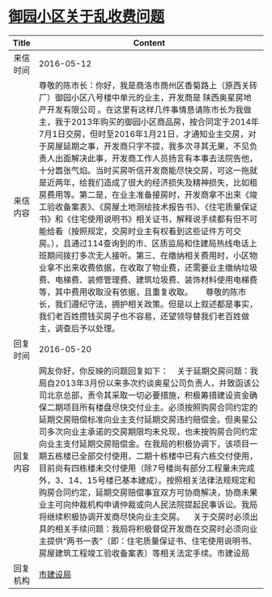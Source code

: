 # <a href="http://www.shangluo.gov.cn/zmhd/ldxxxx.jsp?urltype=leadermail.LeaderMailContentUrl&wbtreeid=1112&leadermailid=3629">御园小区关于乱收费问题</a>
|Title|Content|
|:---:|---|
|来信时间|2016-05-12|
|来信内容|尊敬的陈市长：你好，我是商洛市商州区香菊路上（原西关砖厂）御园小区八号楼中单元的业主，开发商是 陕西奥星房地产开发有限公司 。在这里有这样几件事情恳请陈市长为我做主，我于2013年购买的御园小区商品房，按合同定于2014年7月1日交房，但时至2016年1月21日，才通知业主交房，对于房屋延期之事，开发商只字不提，我多次寻其无果，不见负责人出面解决此事，开发商工作人员扬言有本事去法院告他，十分嚣张气焰。当时买房听信开发商能尽快交房，可这一拖就是近两年，给我们造成了很大的经济损失及精神损失，比如租房费用等。第二是，在业主准备接房时，开发商拿不出来《竣工验收备案表》、《房屋土地测绘技术报告书》、《住宅质量保证书》和《住宅使用说明书》相关证书，解释说手续都有但不可能给看（按照规定，交房时业主有权看到这些证件方可交房。），且通过114查询到的市、区质监局和住建局热线电话上班期间拨打多次无人接听。第三、在缴纳相关费用时，小区物业拿不出来收费依据，在收取了物业费，还需要业主缴纳垃圾费、电梯费、装修管理费、建筑垃圾费、装饰材料使用电梯费等，其中费用收取没有依据，且重复收取。      尊敬的陈市长，我们遵纪守法，拥护相关政策。但是以上叙述都是事实，我们老百姓攒钱买房子也不容易，还望领导替我们老百姓做主，调查后予以处理。|
|回复时间|2016-05-20|
|回复内容|网友你好，你反映的问题回复如下：    关于延期交房问题：我局自2013年3月份以来多次约谈奥星公司负责人，并致函该公司北京总部，责令其采取一切必要措施，积极筹措建设资金确保二期项目所有楼盘尽快交付业主。必须按照购房合同约定的延期交房赔偿标准向业主支付延期交房违约赔偿金。但奥星公司多次向业主承诺的交房期限均未兑现，也未按购房合同约定向业主支付延期交房赔偿金。在我局的积极协调下，该项目一期五栋楼已全部交付使用，二期十栋楼中已有六栋交付使用，目前尚有四栋楼未交付使用（除7号楼尚有部分工程量未完成外，3、14、15号楼已基本建成）。按照相关法律法规规定和购房合同约定，延期交房赔偿事宜双方可协商解决，协商未果业主可向仲裁机构申请仲裁或向人民法院提起民事诉讼。我局将继续积极协调开发商尽快向业主交房。    关于交房时必须出具的相关手续问题：我局将积极督促开发商在交房时必须向业主提供“两书一表”（即：住宅质量保证书、住宅使用说明书、房屋建筑工程竣工验收备案表）等相关法定手续。市建设局|
|回复机构|<a href="../../categories/agencies/市建设局.md">市建设局</a>|